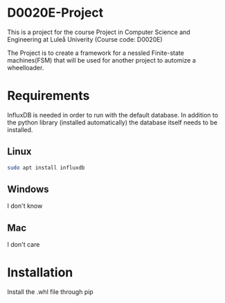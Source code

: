 # D0020E-Project
This is a project for the course Project in Computer Science and 
Engineering at Luleå Univerity (Course code: D0020E)

The Project is to create a framework for a nessled Finite-state 
machines(FSM) that will be used for another project to automize 
a wheelloader. 

# Requirements
InfluxDB is needed in order to run with the default database. In addition to the python library (installed automatically) the database itself needs to be installed. 

## Linux
```bash
sudo apt install influxdb
```

## Windows
I don't know

## Mac
I don't care

# Installation
Install the .whl file through pip